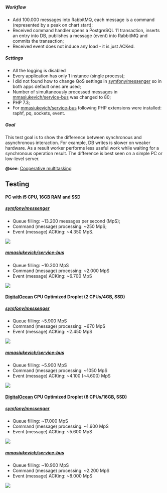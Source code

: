 ##### Workflow
* Add 100.000 messages into RabbitMQ, each message is a command (represented by a peak on chart start);
* Received command handler opens a PostgreSQL 11 transaction, inserts an entry into DB, publishes a message (event) into RabbitMQ and commits the transaction;
* Received event does not induce any load - it is just ACKed.

##### Settings
* All the logging is disabled
* Every application has only 1 instance (single process);
* I did not found how to change QoS settings in [symfony/messenger](https://github.com/symfony/messenger) so in both apps default ones are used;
* Number of simultaneously processed messages in [mmasiukevich/service-bus](https://github.com/mmasiukevich/service-bus) was changed to 80;
* PHP 7.3;
* For [mmasiukevich/service-bus](https://github.com/mmasiukevich/service-bus) following PHP extensions were installed: raphf, pq, sockets, event.

##### Goal
This test goal is to show the difference between synchronous and asynchronous interaction. For example, DB writes is slower on weaker hardware. As a result worker performs less useful work while waiting for a synchronous operation result. The difference is best seen on a simple PC or low-level server.

**@see**: [Cooperative multitasking](https://nikic.github.io/2012/12/22/Cooperative-multitasking-using-coroutines-in-PHP.html)

## Testing

#### PC with i5 CPU, 16GB RAM and SSD

##### [symfony/messenger](https://github.com/symfony/messenger)
* Queue filling: ~13.200 messages per second (MpS);
* Command (message) processing: ~250 MpS;
* Event (message) ACKing: ~4.350 MpS.

![](https://github.com/mmasiukevich/performance-comparison/blob/master/results/messenger-pc.png)

##### [mmasiukevich/service-bus](https://github.com/mmasiukevich/service-bus)
* Queue filling: ~10.200 MpS
* Command (message) processing: ~2.000 MpS
* Event (message) ACKing: ~6.700 MpS

![](https://github.com/mmasiukevich/performance-comparison/blob/master/results/service-bus-pc.png)

#### [DigitalOcean](https://www.digitalocean.com/) CPU Optimized Droplet (2 CPUs/4GB, SSD)

##### [symfony/messenger](https://github.com/symfony/messenger)
* Queue filling: ~5.900 MpS
* Command (message) processing: ~670 MpS
* Event (message) ACKing: ~2.450 MpS

![](https://github.com/mmasiukevich/performance-comparison/blob/master/results/messenger-1.png)

##### [mmasiukevich/service-bus](https://github.com/mmasiukevich/service-bus)
* Queue filling: ~5.900 MpS
* Command (message) processing: ~1050 MpS
* Event (message) ACKing: ~4.100 (~4.600) MpS

![](https://github.com/mmasiukevich/performance-comparison/blob/master/results/service-bus-1.png)

#### [DigitalOcean](https://www.digitalocean.com/) CPU Optimized Droplet (8 CPUs/16GB, SSD)

##### [symfony/messenger](https://github.com/symfony/messenger)
* Queue filling: ~17.000 MpS
* Command (message) processing: ~1.600 MpS
* Event (message) ACKing: ~5.600 MpS

![](https://github.com/mmasiukevich/performance-comparison/blob/master/results/messenger-2.png)

##### [mmasiukevich/service-bus](https://github.com/mmasiukevich/service-bus)
* Queue filling: ~10.900 MpS
* Command (message) processing: ~2.200 MpS
* Event (message) ACKing: ~8.000 MpS

![](https://github.com/mmasiukevich/performance-comparison/blob/master/results/service-bus-2.png)
